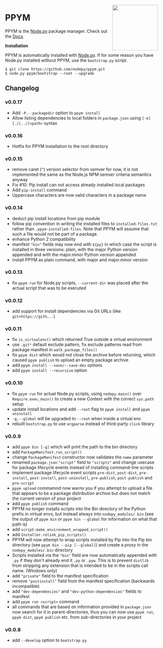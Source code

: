 <img src="https://i.imgur.com/IfmOKFI.png" align="right" width="150px"></img>

# PPYM

PPYM is the [Node.py] package manager. Check out the [Docs].

  [Node.py]: https://github.com/nodepy/nodepy
  [Docs]: https://nodepy.github.io/nodepy/ppym/

__Installation__

PPYM is automatically installed with [Node.py]. If for some reason you have
Node.py installed without PPYM, use the `bootstrap.py` script.

    $ git clone https://github.com/nodepy/ppym.git
    $ node.py ppym/bootstrap --root --upgrade

## Changelog

### v0.0.17

- Add `-P,--packagedir` option to `ppym install`
- Allow listing dependencies to local folders in `package.json` using
  `[-e] [./|../]<path>` syntax

### v0.0.16

- Hotfix for PPYM installation to the root directory

### v0.0.15

- remove caret (`^`) version selector from semver for now, it is not
  implemented the same as the Node.js NPM semver criteria semantics anyway
- Fix #10: Pip install can not access already installed local packages
- Add `pip-install` command
- Uppercase characters are now valid characters in a package name

### v0.0.14

- deduct pip install locations from pip module
- follow pip convention in writing the installed files to `installed-files.txt`
  rather than `.ppym-installed-files`. Note that PPYM will assume that such a
  file would not be part of a package.
- enhance Python 2 compatibility
- manifest `"bin"` fields may now end with `${py}` in which case the script
  is installed in three versions: plain, with the major Python version appended
  and with the major.minor Python version appended
- install PPYM as plain command, with major and major.minor version

### v0.0.13

- fix `ppym run` for Node.py scripts, `--current-dir` was placed after the
  actual script that was to be executed

### v0.0.12

- add support for install dependencies via Git URLs (like `git+https://gith...`)

### v0.0.11

- fix `is_virtualenv()` which returned True outside a virtual environment
- use `.git*` default exclude pattern, fix exclude patterns read from package
  manifest in `walk_package_files()`
- fix `ppym dist` which would not close the archive before returning, which
  caused `ppym publish` to upload an empty package archive
- add `ppym install --save/--save-dev` options
- add `ppym install --recursive` option

### v0.0.10

- fix `ppym run` for actual Node.py scripts, using `nodepy.main()` over
  `Require.exec_main()` to create a new Context with the correct `sys.path`
  setup
- update install locations and add `--root` flag to `ppym install` and
  `ppym uninstall`
- `-g,--global` will be upgraded to `--root` when inside a virtual env
- rebuilt `bootstrap.py` to use `argparse` instead of third-party `click` library

### v0.0.9

- add `ppym bin [-g]` which will print the path to the bin directory
- add `PackageManifest.run_script()`
- change `PackageManifest` constructor now validates the `name` parameter
- renamed `package.json` `"script"` field to `"scripts"` and change
  usecase for package lifecycle events instead of installing command-line
  scripts
- implement package lifecycle event scripts `pre-dist`, `post-dist`,
  `pre-install`, `post-install`, `post-uninstall`, `pre-publish`,
  `post-publish` and `pre-script`
- `ppym upload` commamnd now warns you if you attempt to upload a file that
  appears to be a package distribution archive but does not match the
  current version of your project
- add `ppym publish` command
- PPYM no longer installs scripts into the Bin directory of the Python prefix
  in virtual envs, but instead always into `nodepy_modules/.bin` (see the
  output of `ppym bin` or `ppym bin --global` for information on what that
  path is)
- add `script:make_environment_wrapped_script()`
- add `Installer.relink_pip_scripts()`
- PPYM will now attempt to wrap scripts installed by Pip into the Pip bin
  directory (see `ppym bin --pip [--global]`) and create a proxy in the
  `nodepy_modules/.bin` directory
- Scripts installed via the `"bin"` field are now automatically appended with
  `.py` if they don't already end it `.py` or `.pyw`. This is to prevent
  `distlib` from stripping any extension that is intended to be in the scripts
  call name. (Windows only)
- add `"private"` field to the manifest specification
- remove `"postinstall"` field from the manifest specification (backwards
  incompatible)
- add `"dev-dependencies"` and `"dev-python-dependencies"` fields to manifest
- add `ppym run <script>` command
- all commands that are based on information provided in `package.json` now
  search for it in parent-directories, thus you can now use `ppym run`,
  `ppym dist`, `ppym publish` etc. from sub-directories in your project

### v0.0.8

- add `--develop` option to `bootstrap.py`
